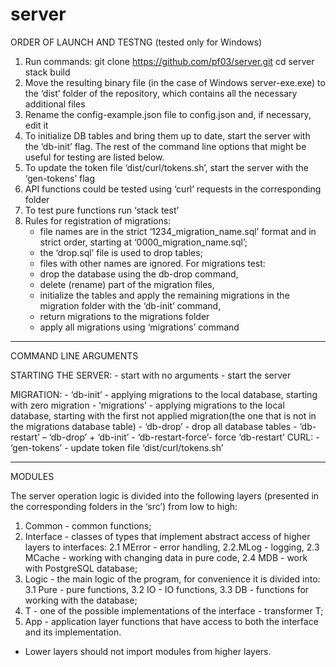 # server

ORDER OF LAUNCH AND TESTNG (tested only for Windows)

1.	Run commands:
    git clone https://github.com/pf03/server.git
    cd server
    stack build
2. Move the resulting binary file (in the case of Windows server-exe.exe) to the ‘dist’ folder of the repository, which contains all the necessary additional files
3. Rename the config-example.json file to config.json and, if necessary, edit it
4. To initialize DB tables and bring them up to date, start the server with the ‘db-init’ flag. The rest of the command line options that might be useful for testing are listed below.
3. To update the token file ‘dist/curl/tokens.sh’, start the server with the ‘gen-tokens’ flag
4. API  functions could be tested using ‘curl’ requests in the corresponding folder
5. To test pure functions run ‘stack test’
6. Rules for registration of migrations:
    - file names are in the strict ‘1234_migration_name.sql’ format and in strict order, starting at ‘0000_migration_name.sql’;
    - the ‘drop.sql’ file is used to drop tables;
    - files with other names are ignored.
For migrations test:
    - drop the database using the db-drop command,
    - delete (rename) part of the migration files,
    - initialize the tables and apply the remaining migrations  in the migration folder with the ‘db-init’ command,
    - return migrations to the migrations folder
    - apply all migrations using ‘migrations’ command
***
COMMAND LINE ARGUMENTS

STARTING THE SERVER:
    - start with no arguments - start the server

MIGRATION:
    - ‘db-init’         - applying migrations to the local database, starting with zero migration
    - ‘migrations’      - applying migrations to the local database, starting with the first not applied migration(the one that is not in the migrations database table)
    - ‘db-drop’         - drop all database tables
    - ‘db-restart’      – ‘db-drop’ + ‘db-init’
    - ‘db-restart-force’- force ‘db-restart’
CURL:
    - ‘gen-tokens’      - update token file ‘dist/curl/tokens.sh’

***
MODULES

The server operation logic is divided into the following layers (presented in the corresponding folders in the ‘src’) from low to high:
1. Common       - common functions;
2. Interface    - classes of types that implement abstract access of higher layers to interfaces:
    2.1 MError  - error handling,
    2.2.MLog    - logging,
    2.3 MCache  - working with changing data in pure code,
    2.4 MDB     - work with PostgreSQL database;
3. Logic        - the main logic of the program, for convenience it is divided into:
    3.1 Pure    - pure functions,
    3.2 IO      - IO functions,
    3.3 DB      - functions for working with the database;
4. T            - one of the possible implementations of the interface - transformer T;
5. App          - application layer functions that have access to both the interface 
                  and its implementation.

* Lower layers should not import modules from higher layers.

